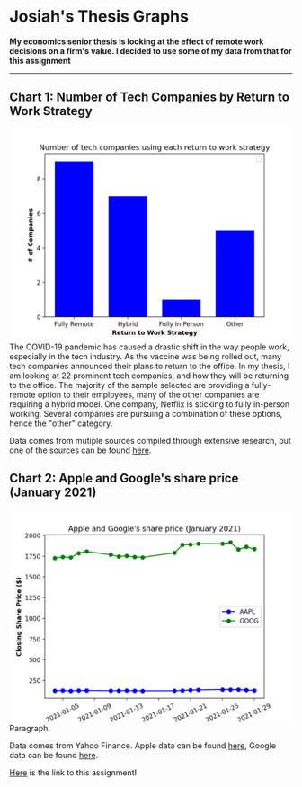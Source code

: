 # Josiah's Thesis Graphs
**My economics senior thesis is looking at the effect of remote work decisions on a firm's value. I decided to use some of my data from that for this assignment**

---

## Chart 1: Number of Tech Companies by Return to Work Strategy
![Bar Chart of Companies Decisions](https://github.com/josiahtarrant/datavisualization/blob/main/HW2/Graph1.png)
The COVID-19 pandemic has caused a drastic shift in the way people work, especially in the tech industry. As the vaccine was being rolled out, many tech companies announced their plans to return to the office. In my thesis, I am looking at 22 prominent tech companies, and how they will be returning to the office. The majority of the sample selected are providing a fully-remote option to their employees, many of the other companies are requiring a hybrid model. One company, Netflix is sticking to fully in-person working. Several companies are pursuing a combination of these options, hence the "other" category.

Data comes from mutiple sources compiled through extensive research, but one of the sources can be found [here](https://www.fastcompany.com/90653268/tech-companies-hybrid-office-remote-work-policies).


## Chart 2: Apple and Google's share price (January 2021)
![Bar Chart of Apple and Google's Stock Prices](https://github.com/josiahtarrant/datavisualization/blob/main/HW2/Graph2.png)
Paragraph. 

Data comes from Yahoo Finance. Apple data can be found [here](https://finance.yahoo.com/quote/AAPL/), Google data can be found [here](https://finance.yahoo.com/quote/GOOG/).

[Here](https://github.com/mikeizbicki/cmc-csci040/tree/2021fall/hw_02) is the link to this assignment!
